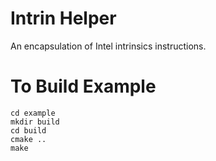 # Intrin Helper

An encapsulation of Intel intrinsics instructions.

# To Build Example

```
cd example
mkdir build
cd build
cmake ..
make
```